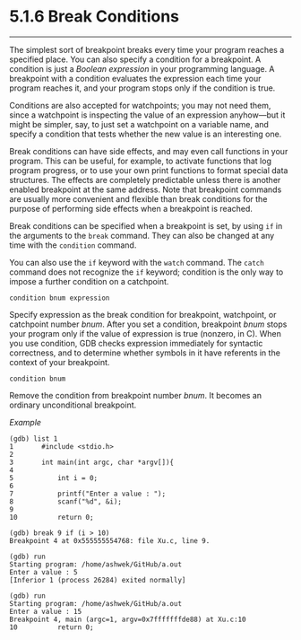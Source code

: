 # 5.1.6 Break Conditions

----

The simplest sort of breakpoint breaks every time your program reaches a specified place. You can also specify a condition for a breakpoint. A condition is just a _Boolean expression_ in your programming language. A breakpoint with a condition evaluates the expression each time your program reaches it, and your program stops only if the condition is true.

Conditions are also accepted for watchpoints; you may not need them, since a watchpoint is inspecting the value of an expression anyhow—but it might be simpler, say, to just set a watchpoint on a variable name, and specify a condition that tests whether the new value is an interesting one.

Break conditions can have side effects, and may even call functions in your program. This can be useful, for example, to activate functions that log program progress, or to use your own print functions to format special data structures. The effects are completely predictable unless there is another enabled breakpoint at the same address. Note that breakpoint commands are usually more convenient and flexible than break conditions for the purpose of performing side effects when a breakpoint is reached.

Break conditions can be specified when a breakpoint is set, by using ``if`` in the arguments to the ``break`` command. They can also be changed at any time with the ``condition`` command.

You can also use the ``if`` keyword with the ``watch`` command. The ``catch`` command does not recognize the ``if`` keyword; condition is the only way to impose a further condition on a catchpoint.

```
condition bnum expression
```
Specify expression as the break condition for breakpoint, watchpoint, or catchpoint number _bnum_. After you set a condition, breakpoint _bnum_ stops your program only if the value of expression is true (nonzero, in C). When you use condition, GDB checks expression immediately for syntactic correctness, and to determine whether symbols in it have referents in the context of your breakpoint.

```
condition bnum
```
Remove the condition from breakpoint number _bnum_. It becomes an ordinary unconditional breakpoint.


_Example_
```
(gdb) list 1
1       #include <stdio.h>
2
3       int main(int argc, char *argv[]){
4
5           int i = 0;
6
7           printf("Enter a value : ");
8           scanf("%d", &i);
9
10          return 0;

(gdb) break 9 if (i > 10)
Breakpoint 4 at 0x555555554768: file Xu.c, line 9.

(gdb) run
Starting program: /home/ashwek/GitHub/a.out
Enter a value : 5
[Inferior 1 (process 26284) exited normally]

(gdb) run
Starting program: /home/ashwek/GitHub/a.out
Enter a value : 15
Breakpoint 4, main (argc=1, argv=0x7fffffffde88) at Xu.c:10
10          return 0;
```
